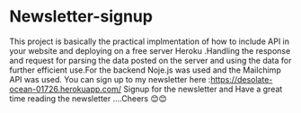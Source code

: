 # Newsletter-signup
This project is basically the practical implmentation of how to include API in your website and deploying on a free server Heroku .Handling the response and request for parsing the data posted on the server and using the data for further efficient use.For the backend Noje.js was used and the Mailchimp API was used.
You can sign up to my newsletter here :https://desolate-ocean-01726.herokuapp.com/ 
Signup for the newsletter and Have a great time reading the newsletter ....Cheers 😊😊

